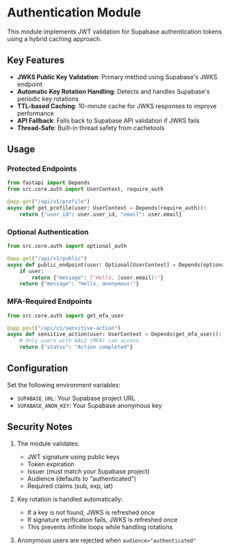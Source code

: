 # Authentication Module

This module implements JWT validation for Supabase authentication tokens using a hybrid caching approach.

## Key Features

- **JWKS Public Key Validation**: Primary method using Supabase's JWKS endpoint
- **Automatic Key Rotation Handling**: Detects and handles Supabase's periodic key rotations
- **TTL-based Caching**: 10-minute cache for JWKS responses to improve performance
- **API Fallback**: Falls back to Supabase API validation if JWKS fails
- **Thread-Safe**: Built-in thread safety from cachetools

## Usage

### Protected Endpoints

```python
from fastapi import Depends
from src.core.auth import UserContext, require_auth

@app.get("/api/v1/profile")
async def get_profile(user: UserContext = Depends(require_auth)):
    return {"user_id": user.user_id, "email": user.email}
```

### Optional Authentication

```python
from src.core.auth import optional_auth

@app.get("/api/v1/public")
async def public_endpoint(user: Optional[UserContext] = Depends(optional_auth)):
    if user:
        return {"message": f"Hello, {user.email}!"}
    return {"message": "Hello, anonymous!"}
```

### MFA-Required Endpoints

```python
from src.core.auth import get_mfa_user

@app.post("/api/v1/sensitive-action")
async def sensitive_action(user: UserContext = Depends(get_mfa_user)):
    # Only users with AAL2 (MFA) can access
    return {"status": "Action completed"}
```

## Configuration

Set the following environment variables:

- `SUPABASE_URL`: Your Supabase project URL
- `SUPABASE_ANON_KEY`: Your Supabase anonymous key

## Security Notes

1. The module validates:
   - JWT signature using public keys
   - Token expiration
   - Issuer (must match your Supabase project)
   - Audience (defaults to "authenticated")
   - Required claims (sub, exp, iat)

2. Key rotation is handled automatically:
   - If a key is not found, JWKS is refreshed once
   - If signature verification fails, JWKS is refreshed once
   - This prevents infinite loops while handling rotations

3. Anonymous users are rejected when `audience="authenticated"`